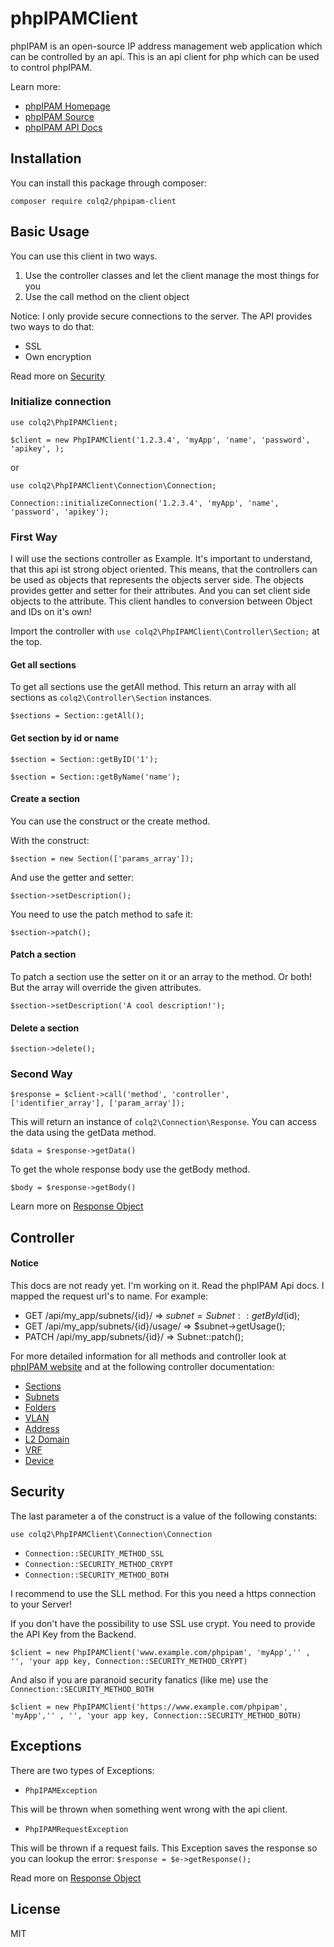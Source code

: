 # phpIPAMClient

phpIPAM is an open-source IP address management web application which can be controlled by an api.
This is an api client for php which can be used to control phpIPAM.

Learn more:

* [phpIPAM Homepage](https://phpipam.net/)
* [phpIPAM Source](https://github.com/phpipam/phpipam)
* [phpIPAM API Docs](https://phpipam.net/api/api_documentation/)

## Installation
You can install this package through composer:

`composer require colq2/phpipam-client`

## Basic Usage

You can use this client in two ways.
1. Use the controller classes and let the client manage the most things for you
2. Use the call method on the client object

Notice: I only provide secure connections to the server. The API provides two ways to do that:
* SSL
* Own encryption

Read more on [Security](#security)


### Initialize connection
`use colq2\PhpIPAMClient;`

`$client = new PhpIPAMClient('1.2.3.4', 'myApp', 'name', 'password', 'apikey', );`

or

`use colq2\PhpIPAMClient\Connection\Connection;`

`Connection::initializeConnection('1.2.3.4', 'myApp', 'name', 'password', 'apikey');`

### First Way

I will use the sections controller as Example.
It's important to understand, that this api ist strong object oriented. This means, that the controllers can be used as objects that represents the objects server side. The objects provides getter and setter for their attributes. And you can set client side objects to the attribute. This client handles to conversion between Object and IDs on it's own!

Import the controller with `use colq2\PhpIPAMClient\Controller\Section;` at the top.
#### Get all sections

To get all sections use the getAll method. This return an array with all sections as `colq2\Controller\Section` instances.

`$sections = Section::getAll();`

#### Get section by id or name
`$section = Section::getByID('1');`

`$section = Section::getByName('name');`

#### Create a section
You can use the construct or the create method.

With the construct:

`$section = new Section(['params_array']);`

And use the getter and setter:

`$section->setDescription();`

You need to use the patch method to safe it:

`$section->patch();`

#### Patch a section

To patch a section use the setter on it or an array to the method. Or both!
But the array will override the given attributes.

`$section->setDescription('A cool description!');`

#### Delete a section

`$section->delete();`

### Second Way
`$response = $client->call('method', 'controller', ['identifier_array'], ['param_array']);`

This will return an instance of `colq2\Connection\Response`.
You can access the data using the getData method.

`$data = $response->getData()`

To get the whole response body use the getBody method.

`$body = $response->getBody()`

Learn more on [Response Object](docs/response.md)

## Controller

#### Notice

This docs are not ready yet. I'm working on it. Read the phpIPAM Api docs. I mapped the request url's to name. For example:
* GET   /api/my_app/subnets/{id}/ => $subnet = Subnet::getById($id);
* GET   /api/my_app/subnets/{id}/usage/ => $subnet->getUsage();
* PATCH /api/my_app/subnets/{id}/ => Subnet::patch();

For more detailed information for all methods and controller look at [phpIPAM website](https://phpipam.net) and at the following controller documentation:

* [Sections](docs/section.md)
* [Subnets](docs/subnet.md)
* [Folders](docs/folder.md)
* [VLAN](docs/vlan.md)
* [Address](docs/address.md)
* [L2 Domain](docs/L2Domain.md)
* [VRF](docs/vrf.md)
* [Device](docs/device.md)

## Security

The last parameter a of the construct is a value of the following constants:

`use colq2\PhpIPAMClient\Connection\Connection`
* `Connection::SECURITY_METHOD_SSL`
* `Connection::SECURITY_METHOD_CRYPT`
* `Connection::SECURITY_METHOD_BOTH`

I recommend to use the SLL method. For this you need a https connection to your Server!

If you don't have the possibility to use SSL use crypt. You need to provide the API Key from the Backend.

`$client = new PhpIPAMClient('www.example.com/phpipam', 'myApp','' , '', 'your app key, Connection::SECURITY_METHOD_CRYPT)`

And also if you are paranoid security fanatics (like me) use the `Connection::SECURITY_METHOD_BOTH`

`$client = new PhpIPAMClient('https://www.example.com/phpipam', 'myApp','' , '', 'your app key, Connection::SECURITY_METHOD_BOTH)`

## Exceptions

There are two types of Exceptions:
* `PhpIPAMException`

This will be thrown when something went wrong with the api client.

* `PhpIPAMRequestException`

This will be thrown if a request fails. This Exception saves the response so you can lookup the error:
`$response = $e->getResponse();`

Read more on [Response Object](docs/response.md)
## License
MIT